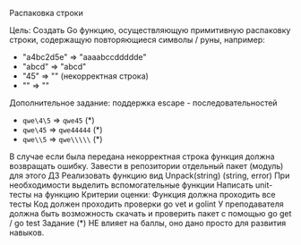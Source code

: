Распаковка строки  

Цель: Создать Go функцию, осуществляющую примитивную распаковку строки, 
содержащую повторяющиеся символы / руны, например: 
* "a4bc2d5e" => "aaaabccddddde" 
* "abcd" => "abcd" 
* "45" => "" (некорректная строка) 
* "" => "" 

Дополнительное задание: поддержка escape - последовательностей 
* `qwe\4\5` => `qwe45` (*) 
* `qwe\45` => `qwe44444` (*) 
* `qwe\\5` => `qwe\\\\\` (*) 

В случае если была передана некорректная строка функция должна возвращать ошибку.
Завести в репозитории отдельный пакет (модуль) для этого ДЗ
Реализовать функцию вид Unpack(string) (string, error)
При необходимости выделить вспомогательные функции
Написать unit-тесты на функцию
Критерии оценки: Функция должна проходить все тесты
Код должен проходить проверки go vet и golint
У преподавателя должна быть возможность скачать и проверить пакет с помощью go get / go test
Задание (*) НЕ влияет на баллы, оно дано просто для развития навыков. 